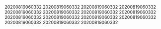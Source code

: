20200819060332
20200819060332
20200819060332
20200819060332
20200819060332
20200819060332
20200819060332
20200819060332
20200819060332
20200819060332
20200819060332
20200819060332
20200819060332
20200819060332
20200819060332
